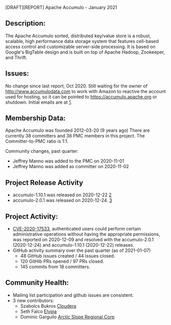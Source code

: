 [DRAFT][REPORT] Apache Accumulo - January 2021

## Description:

The Apache Accumulo sorted, distributed key/value store is a robust, scalable,
high performance data storage system that features cell-based access control
and customizable server-side processing. It is based on Google's BigTable
design and is built on top of Apache Hadoop, Zookeeper, and Thrift.

## Issues:

No change since last report, Oct 2020.  Still waiting for the owner of 
http://www.accumulodata.com to work with Amazon to reactive the account used for 
hosting, so it can be pointed to https://accumulo.apache.org or shutdown. Initial emails are at [1].

## Membership Data:

Apache Accumulo was founded 2012-03-20 (9 years ago)
There are currently 38 committers and 38 PMC members in this project.
The Committer-to-PMC ratio is 1:1.

Community changes, past quarter:
- Jeffrey Manno was added to the PMC on 2020-11-01
- Jeffrey Manno was added as committer on 2020-11-02

## Project Release Activity

- accumulo-1.10.1 was released on 2020-12-22 [2]
- accumulo-2.0.1 was released on 2020-12-24. [3]

## Project Activity:

- [CVE-2020-17533](https://cve.mitre.org/cgi-bin/cvename.cgi?name=CVE-2020-17533), authenticated 
  users could perform certain administrative operations without having the appropriate permissions, 
  was reported on 2020-12-09 and resolved with the accumulo-2.0.1 (2020-12-24) and accumulo-1.10.1 
  (2020-12-22) releases.
- GitHub activity summary over the past quarter (as of 2021-01-07) 
  - 48 GitHub issues created / 44 issues closed.
  - 120 GitHib PRs opened / 97 PRs closed.
  - 145 commits from 18 committers.

## Community Health:

- Mailing list participation and github issues are consistent.
- 3 new contributors:
  - Szabolcs Bukros [Cloudera](https://www.cloudera.com/)
  - Seth Falco [Elypia](https://elypia.org/en-US/)
  - Dominic Garguilo [Arctic Slope Regional Corp](https://www.asrc.com/)

[1]:https://lists.apache.org/thread.html/514d3cf9162e72f4aa13be1db5d6685999fc83755695308a529de4d6@%3Cprivate.accumulo.apache.org%3E
[2]:https://lists.apache.org/thread.html/r947a56c98d0a8e009fa93df3b19e93761bfea8b236f30fb0c21b1992%40%3Cuser.accumulo.apache.org%3E
[3]:https://lists.apache.org/thread.html/r38b0920499c9c88de282ca783debb9fbb8dc8ed88f5fc0ad9981bf97%40%3Cuser.accumulo.apache.org%3E
